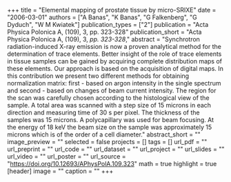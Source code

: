 +++
title = "Elemental mapping of prostate tissue by micro-SRIXE"
date = "2006-03-01"
authors = ["A Banas", "K Banas", "G Falkenberg", "G Dyduch", "W M Kwiatek"]
publication_types = ["2"]
publication = "Acta Physica Polonica A, (109), 3, pp. 323-328"
publication_short = "Acta Physica Polonica A, (109), 3, _pp. 323-328_,"
abstract = "Synchrotron radiation-induced X-ray emission is now a proven analytical method for the determination of trace elements. Better insight of the role of trace elements in tissue samples can be gained by acquiring complete distribution maps of these elements. Our approach is based on the acquisition of digital maps. In this contribution we present two different methods for obtaining normalization matrix: first - based on argon intensity in the single spectrum and second - based on changes of beam current intensity. The region for the scan was carefully chosen according to the histological view of the sample. A total area was scanned with a step size of 15 microns in each direction and measuring time of 30 s per pixel. The thickness of the samples was 15 microns. A polycapillary was used for beam focusing. At the energy of 18 keV the beam size on the sample was approximately 15 microns which is of the order of a cell diameter."
abstract_short = ""
image_preview = ""
selected = false
projects = []
tags = []
url_pdf = ""
url_preprint = ""
url_code = ""
url_dataset = ""
url_project = ""
url_slides = ""
url_video = ""
url_poster = ""
url_source = "https://doi.org/10.12693/APhysPolA.109.323"
math = true
highlight = true
[header]
image = ""
caption = ""
+++
